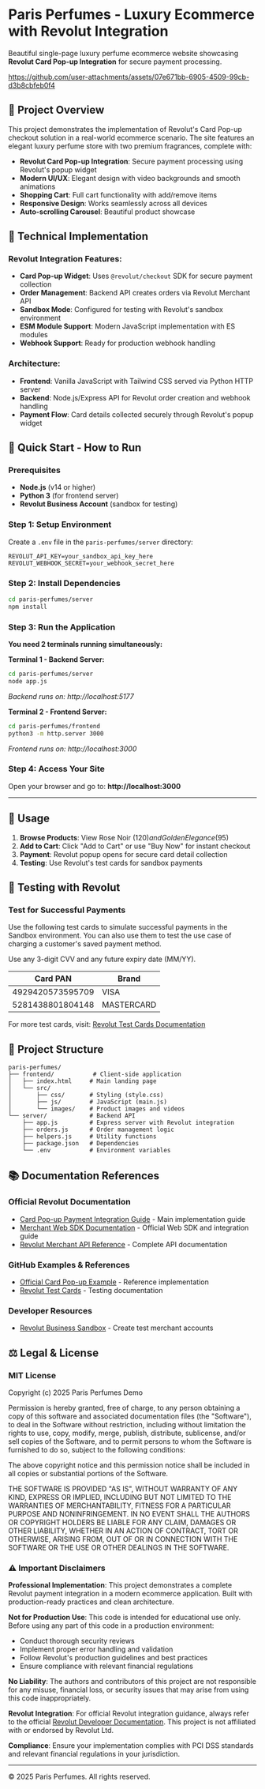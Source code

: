 # Paris Perfumes - Luxury Ecommerce with Revolut Integration

Beautiful single-page luxury perfume ecommerce website showcasing **Revolut Card Pop-up Integration** for secure payment processing.



https://github.com/user-attachments/assets/07e671bb-6905-4509-99cb-d3b8cbfeb0f4





## 🌟 Project Overview

This project demonstrates the implementation of Revolut's Card Pop-up checkout solution in a real-world ecommerce scenario. The site features an elegant luxury perfume store with two premium fragrances, complete with:

- **Revolut Card Pop-up Integration**: Secure payment processing using Revolut's popup widget
- **Modern UI/UX**: Elegant design with video backgrounds and smooth animations
- **Shopping Cart**: Full cart functionality with add/remove items
- **Responsive Design**: Works seamlessly across all devices
- **Auto-scrolling Carousel**: Beautiful product showcase

## 🔧 Technical Implementation

### Revolut Integration Features:
- **Card Pop-up Widget**: Uses `@revolut/checkout` SDK for secure payment collection
- **Order Management**: Backend API creates orders via Revolut Merchant API
- **Sandbox Mode**: Configured for testing with Revolut's sandbox environment
- **ESM Module Support**: Modern JavaScript implementation with ES modules
- **Webhook Support**: Ready for production webhook handling

### Architecture:
- **Frontend**: Vanilla JavaScript with Tailwind CSS served via Python HTTP server
- **Backend**: Node.js/Express API for Revolut order creation and webhook handling
- **Payment Flow**: Card details collected securely through Revolut's popup widget

## 🚀 Quick Start - How to Run

### Prerequisites
- **Node.js** (v14 or higher)
- **Python 3** (for frontend server)
- **Revolut Business Account** (sandbox for testing)

### Step 1: Setup Environment
Create a `.env` file in the `paris-perfumes/server` directory:
```env
REVOLUT_API_KEY=your_sandbox_api_key_here
REVOLUT_WEBHOOK_SECRET=your_webhook_secret_here
```

### Step 2: Install Dependencies
```bash
cd paris-perfumes/server
npm install
```

### Step 3: Run the Application

**You need 2 terminals running simultaneously:**

**Terminal 1 - Backend Server:**
```bash
cd paris-perfumes/server
node app.js
```
*Backend runs on: http://localhost:5177*

**Terminal 2 - Frontend Server:**
```bash
cd paris-perfumes/frontend
python3 -m http.server 3000
```
*Frontend runs on: http://localhost:3000*

### Step 4: Access Your Site
Open your browser and go to: **http://localhost:3000**

---

## 📱 Usage

1. **Browse Products**: View Rose Noir ($120) and Golden Elegance ($95)
2. **Add to Cart**: Click "Add to Cart" or use "Buy Now" for instant checkout
3. **Payment**: Revolut popup opens for secure card detail collection
4. **Testing**: Use Revolut's test cards for sandbox payments

## 🧪 Testing with Revolut

### Test for Successful Payments

Use the following test cards to simulate successful payments in the Sandbox environment. You can also use them to test the use case of charging a customer's saved payment method.

Use any 3-digit CVV and any future expiry date (MM/YY).

| Card PAN | Brand |
|----------|-------|
| 4929420573595709 | VISA |
| 5281438801804148 | MASTERCARD |

For more test cards, visit: [Revolut Test Cards Documentation](https://developer.revolut.com/docs/guides/accept-payments/get-started/test-implementation/test-cards)

## 📁 Project Structure

```
paris-perfumes/
├── frontend/           # Client-side application
│   ├── index.html     # Main landing page
│   └── src/
│       ├── css/       # Styling (style.css)
│       ├── js/        # JavaScript (main.js)
│       └── images/    # Product images and videos
└── server/            # Backend API
    ├── app.js         # Express server with Revolut integration
    ├── orders.js      # Order management logic
    ├── helpers.js     # Utility functions
    ├── package.json   # Dependencies
    └── .env           # Environment variables
```

## 📚 Documentation References

### Official Revolut Documentation
- [Card Pop-up Payment Integration Guide](https://developer.revolut.com/docs/guides/accept-payments/payment-methods/card-payments/web/pop-up#accept-payments-via-card-pop-up) - Main implementation guide
- [Merchant Web SDK Documentation](https://developer.revolut.com/docs/sdks/merchant-web-sdk/introduction) - Official Web SDK and integration guide
- [Revolut Merchant API Reference](https://developer.revolut.com/docs/merchant/merchant-api) - Complete API documentation

### GitHub Examples & References
- [Official Card Pop-up Example](https://github.com/revolut-engineering/revolut-checkout-example/tree/main/card-pop-up-example) - Reference implementation
- [Revolut Test Cards](https://developer.revolut.com/docs/guides/accept-payments/get-started/test-implementation/test-cards) - Testing documentation

### Developer Resources
- [Revolut Business Sandbox](https://sandbox-business.revolut.com/) - Create test merchant accounts

## ⚖️ Legal & License

### MIT License

Copyright (c) 2025 Paris Perfumes Demo

Permission is hereby granted, free of charge, to any person obtaining a copy
of this software and associated documentation files (the "Software"), to deal
in the Software without restriction, including without limitation the rights
to use, copy, modify, merge, publish, distribute, sublicense, and/or sell
copies of the Software, and to permit persons to whom the Software is
furnished to do so, subject to the following conditions:

The above copyright notice and this permission notice shall be included in all
copies or substantial portions of the Software.

THE SOFTWARE IS PROVIDED "AS IS", WITHOUT WARRANTY OF ANY KIND, EXPRESS OR
IMPLIED, INCLUDING BUT NOT LIMITED TO THE WARRANTIES OF MERCHANTABILITY,
FITNESS FOR A PARTICULAR PURPOSE AND NONINFRINGEMENT. IN NO EVENT SHALL THE
AUTHORS OR COPYRIGHT HOLDERS BE LIABLE FOR ANY CLAIM, DAMAGES OR OTHER
LIABILITY, WHETHER IN AN ACTION OF CONTRACT, TORT OR OTHERWISE, ARISING FROM,
OUT OF OR IN CONNECTION WITH THE SOFTWARE OR THE USE OR OTHER DEALINGS IN THE
SOFTWARE.

### ⚠️ Important Disclaimers

**Professional Implementation**: This project demonstrates a complete Revolut payment integration in a modern ecommerce application. Built with production-ready practices and clean architecture.

**Not for Production Use**: This code is intended for educational use only. Before using any part of this code in a production environment:
- Conduct thorough security reviews
- Implement proper error handling and validation
- Follow Revolut's production guidelines and best practices
- Ensure compliance with relevant financial regulations

**No Liability**: The authors and contributors of this project are not responsible for any misuse, financial loss, or security issues that may arise from using this code inappropriately.

**Revolut Integration**: For official Revolut integration guidance, always refer to the official [Revolut Developer Documentation](https://developer.revolut.com/). This project is not affiliated with or endorsed by Revolut Ltd.

**Compliance**: Ensure your implementation complies with PCI DSS standards and relevant financial regulations in your jurisdiction.

---

© 2025 Paris Perfumes. All rights reserved.
